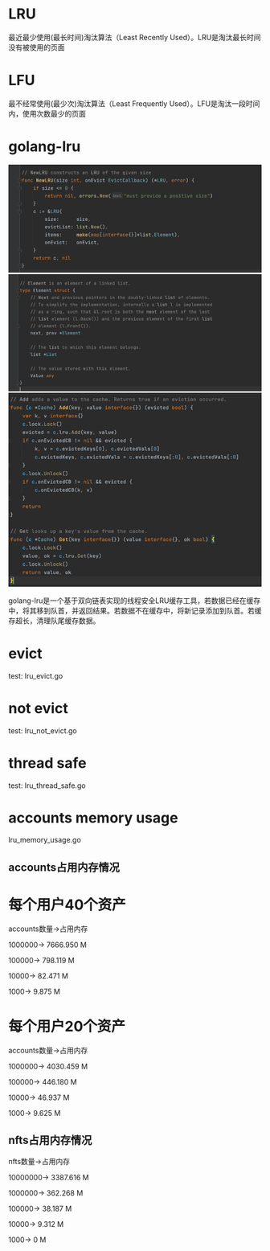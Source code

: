 # LRU
最近最少使用(最长时间)淘汰算法（Least Recently Used）。LRU是淘汰最长时间没有被使用的页面

# LFU
最不经常使用(最少次)淘汰算法（Least Frequently Used）。LFU是淘汰一段时间内，使用次数最少的页面

# golang-lru
![img.png](images/img.png)
![img_1.png](images/img_1.png)
![img.png](images/img_2.png)

golang-lru是一个基于双向链表实现的线程安全LRU缓存工具，若数据已经在缓存中，将其移到队首，并返回结果。若数据不在缓存中，将新记录添加到队首。若缓存超长，清理队尾缓存数据。


# evict
test: lru_evict.go
# not evict
test: lru_not_evict.go
# thread safe
test: lru_thread_safe.go
# accounts memory usage
lru_memory_usage.go

## accounts占用内存情况
# 每个用户40个资产
accounts数量->占用内存

1000000->     7666.950 M

100000->       798.119 M

10000->       82.471 M

1000->         9.875 M

# 每个用户20个资产
accounts数量->占用内存

1000000->     4030.459 M

100000->       446.180 M

10000->       46.937 M

1000->         9.625 M


## nfts占用内存情况
nfts数量->占用内存

10000000->    3387.616 M

1000000->      362.268 M

100000->        38.187 M

10000->          9.312 M

1000->           0 M
